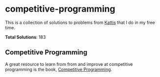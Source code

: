 # competitive-programming

This is a collection of solutions to problems from [Kattis](https://open.kattis.com) that I do in my free time.

**Total Solutions**: 183

## Competitive Programming

A great resource to learn from from and improve at competitive programming is the book, [Competitive Programming](https://cpbook.net/).
